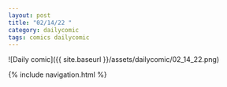 ```yaml
---
layout: post
title: "02/14/22 "
category: dailycomic
tags: comics dailycomic
---
```

![Daily comic]({{ site.baseurl }}/assets/dailycomic/02_14_22.png)

{% include navigation.html %}

